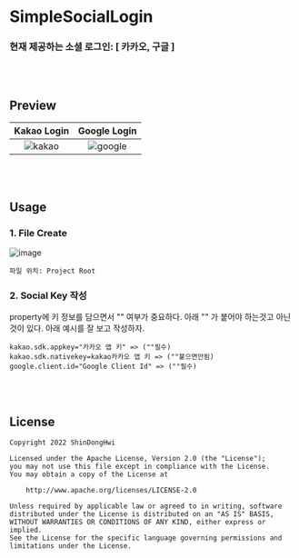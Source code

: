 # SimpleSocialLogin

### 현재 제공하는 소셜 로그인: [ 카카오, 구글 ]
<br/><br/>

## Preview
  Kakao Login    |    Google Login   |
:-------------------------:|:--------------------------:|
 ![kakao](https://user-images.githubusercontent.com/45490440/168224077-c6da4526-41e0-48c8-b3b5-21c3917a4bf0.gif) | ![google](https://user-images.githubusercontent.com/45490440/168224093-731fa410-a497-4c6d-b60c-ab224db6d9f1.gif)


<br/><br/>



## Usage

### 1. File Create
![image](https://user-images.githubusercontent.com/45490440/168222574-2714b3e0-1447-4566-a829-45355233ee58.png)
```
파일 위치: Project Root
```

### 2. Social Key 작성

property에 키 정보를 담으면서 "" 여부가 중요하다.
아래 "" 가 붙어야 하는것고 아닌 것이 있다. 아래 예시를 잘 보고 작성하자.

```
kakao.sdk.appkey="카카오 앱 키" => (""필수)
kakao.sdk.nativekey=kakao카카오 앱 키 => (""붙으면안됨)
google.client.id="Google Client Id" => (""필수)
```
<br/><br/>

## License 
 ```code
Copyright 2022 ShinDongHwi

Licensed under the Apache License, Version 2.0 (the "License");
you may not use this file except in compliance with the License.
You may obtain a copy of the License at

     http://www.apache.org/licenses/LICENSE-2.0

Unless required by applicable law or agreed to in writing, software
distributed under the License is distributed on an "AS IS" BASIS,
WITHOUT WARRANTIES OR CONDITIONS OF ANY KIND, either express or implied.
See the License for the specific language governing permissions and
limitations under the License.
